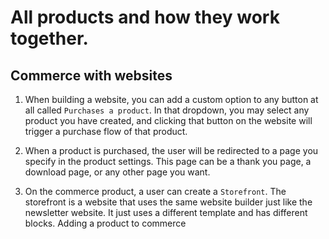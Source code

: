 # All products and how they work together.

## Commerce with websites

1. When building a website, you can add a custom option to any button at all called `Purchases a product`. In that dropdown, you may select any product you have created, and clicking that button on the website will trigger a purchase flow of that product.
2. When a product is purchased, the user will be redirected to a page you specify in the product settings. This page can be a thank you page, a download page, or any other page you want.

3. On the commerce product, a user can create a `Storefront`. The storefront is a website that uses the same website builder just like the newsletter website. It just uses a different template and has different blocks. Adding a product to commerce
